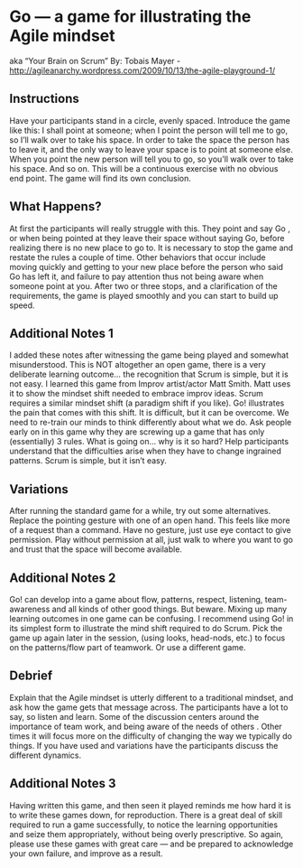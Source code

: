 # Go — a game for illustrating the Agile mindset
aka “Your Brain on Scrum”
By: Tobais Mayer - http://agileanarchy.wordpress.com/2009/10/13/the-agile-playground-1/

## Instructions

Have your participants stand in a circle, evenly spaced.  Introduce the game like this: I shall point at someone; when I point the person will tell me to go, so I’ll walk over to take his space.  In order to take the space the person has to leave it, and the only way to leave your space is to point at someone else. When you point the new person will tell you to go, so you’ll walk over to take his space. And so on.  This will be a continuous exercise with no obvious end point. The game will find its own conclusion.

## What Happens?

At first the participants will really struggle with this.  They point and say Go , or when being pointed at they leave their space without saying Go, before realizing there is no new place to go to.  It is necessary to stop the game and restate the rules a couple of time. Other behaviors that occur include moving quickly and getting to your new place before the person who said Go has left it, and failure to pay attention thus not being aware when someone point at you.  After two or three stops, and a clarification of the requirements, the game is played smoothly and you can start to build up speed.

## Additional Notes 1

I added these notes after witnessing the game being played and somewhat  misunderstood.  This is NOT altogether an open game, there is a very deliberate learning outcome… the recognition that Scrum is simple, but it is not easy.  I learned this game from Improv artist/actor Matt Smith.  Matt uses it to show the mindset shift needed to embrace improv ideas. Scrum requires a similar mindset shift (a paradigm shift if you like).  Go! illustrates the pain that comes with this shift.  It is difficult, but it can be overcome.  We need to re-train our minds to think differently about what we do. Ask people early on in this game why they are screwing up a game that has only (essentially) 3 rules.  What is going on… why is it so hard?  Help participants understand that the difficulties arise when they have to change ingrained patterns.  Scrum is simple, but it isn’t easy.

## Variations

After running the standard game for a while, try out some alternatives.  Replace the pointing gesture with one of an open hand.  This feels like more of a request than a command. Have no gesture, just use eye contact to give permission.  Play without permission at all, just walk to where you want to go and trust that the space will become available.

## Additional Notes 2

Go! can develop into a game about flow, patterns, respect, listening, team-awareness and all kinds of other good things.  But beware.  Mixing up many learning outcomes in one game can be confusing.  I recommend using Go! in its simplest form to illustrate the mind shift required to do Scrum.  Pick the game up again later in the session, (using looks, head-nods, etc.) to focus on the patterns/flow part of teamwork.  Or use a different game.

## Debrief

Explain that the Agile mindset is utterly different to a traditional mindset, and ask how the game gets that message across.  The participants have a lot to say, so listen and learn.  Some of the discussion centers around the importance of team work, and being aware of the needs of others .  Other times it will focus more on the difficulty of changing the way we typically do things.  If you have used and variations have the participants discuss the different dynamics.

## Additional Notes 3

Having written this game, and then seen it played reminds me how hard it is to write these games down, for reproduction.  There is a great deal of skill required to run a game successfully, to notice the learning opportunities and seize them appropriately, without being overly prescriptive.  So again, please use these games with great care — and be prepared to acknowledge your own failure, and improve as a result.
